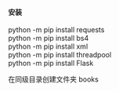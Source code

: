 #### 安装
python -m pip install requests  
python -m pip install bs4  
python -m pip install xml  
python -m pip install threadpool  
python -m pip install Flask  

在同级目录创建文件夹 books